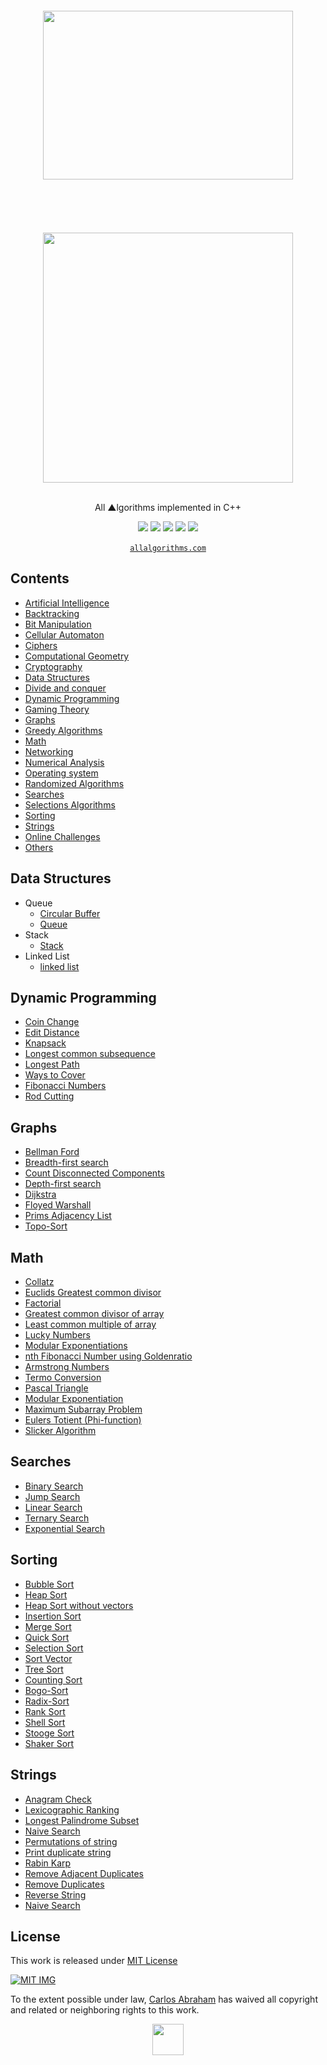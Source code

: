 <div align="center">
    <br>
	<br>
    <br>
	<br>
	<img width="400" height="270" src="https://cdn.jsdelivr.net/npm/@programming-languages-logos/cpp@0.0.2/cpp.svg">
	<br>
	<br>
    <br>
	<br>
    <br>
	<br>
	<img src="https://cdn.abranhe.com/projects/algorithms/algorithms.svg" width="400px">
  <br>
	<br>
  <p>All ▲lgorithms implemented in C++</p>
	<a href="https://algorithms.abranhe.com"><img src="https://cdn.abranhe.com/projects/algorithms/badge.svg"></a>
	<a href="https://github.com/abranhe/algorithms/blob/master/license"><img src="https://img.shields.io/github/license/abranhe/algorithms.svg" /></a>
	<a href="https://cash.me/$abranhe"><img src="https://cdn.abranhe.com/badges/cash-me.svg"></a>
	<a href="https://www.patreon.com/abranhe"><img src="https://cdn.abranhe.com/badges/patreon.svg" /></a>
	<a href="https://paypal.me/abranhe/10"><img src="https://cdn.abranhe.com/badges/paypal.svg" /></a>
	<br>
	<br>
	<a href="https://allalgorithms.com"><code>allalgorithms.com</code></a>
</div>


## Contents

- [Artificial Intelligence](#artificial-intelligence)
- [Backtracking](#backtracking)
- [Bit Manipulation](#bit-manipulation)
- [Cellular Automaton](#cellular-automaton)
- [Ciphers](#ciphers)
- [Computational Geometry](#computational-geometry)
- [Cryptography](#cryptography)
- [Data Structures](#data-structures)
- [Divide and conquer](#divide-and-conquer)
- [Dynamic Programming](#dynamic-programming)
- [Gaming Theory](#gaming-theory)
- [Graphs](#graphs)
- [Greedy Algorithms](#greedy-algorithms)
- [Math](#math)
- [Networking](#networking)
- [Numerical Analysis](#numerical-analysis)
- [Operating system](#operating-system)
- [Randomized Algorithms](#randomized-algorithms)
- [Searches](#searches)
- [Selections Algorithms](#selections-algorithms)
- [Sorting](#sorting)
- [Strings](#strings)
- [Online Challenges](#online-challenges)
- [Others](#others)

## Data Structures

- Queue
	- [Circular Buffer](data-structures/queue/circular_buffer.cpp)
	- [Queue](data-structures/queue/queue.cpp)
- Stack
	- [Stack](data-structures/stack/stack.cpp)
- Linked List
	- [linked list](data-structures/linkedlist)

## Dynamic Programming

- [Coin Change](dynamic-programming/coin_change.cpp)
- [Edit Distance](dynamic-programming/edit_distance.cpp)
- [Knapsack](dynamic-programming/knapsack.cpp)
- [Longest common subsequence](dynamic-programming/lcs.cpp)
- [Longest Path](dynamic-programming/longest_path.cpp)
- [Ways to Cover](dynamic-programming/ways_to_cover.cpp)
- [Fibonacci Numbers](dynamic-programming/fibonacci_number.cpp)
- [Rod Cutting](dynamic-programming/rod_cutting.cpp)

## Graphs

- [Bellman Ford](graphs/bellman_ford.cpp)
- [Breadth-first search](graphs/bfs.cpp)
- [Count Disconnected Components](graphs/count_disconnected_components.cpp)
- [Depth-first search](graphs/dfs.cpp)
- [Dijkstra](graphs/dijkstra.cpp)
- [Floyed Warshall](graphs/floyd_warshall.cpp)
- [Prims Adjacency List](graphs/prims_adjacency_list.cpp)
- [Topo-Sort](graphs/toposort.cpp)

## Math

- [Collatz](math/collatz.cpp)
- [Euclids Greatest common divisor](math/euclids_gcd.cpp)
- [Factorial](math/factorial.cpp)
- [Greatest common divisor of array](math/gcd_of_array.cpp)
- [Least common multiple of array](math/lcm_of_array.cpp)
- [Lucky Numbers](math/lucky_numbers.cpp)
- [Modular Exponentiations](math/modular_exponentiations.cpp)
- [nth Fibonacci Number using Goldenratio](math/nth_fibonacci_using_goldenratio.cpp)
- [Armstrong Numbers](math/armstrong_number.cpp)
- [Termo Conversion](math/TermoConv.cpp)
- [Pascal Triangle](math/Pascals_triangle.cpp)
- [Modular Exponentiation](math/modular_exponentiation.cpp)
- [Maximum Subarray Problem ](math/kadence.cpp)
- [Eulers Totient (Phi-function)](math/eulers_totient.cpp)
- [Slicker Algorithm](math/Slicker_Algorithm.cpp)

## Searches

- [Binary Search](searches/binary_search.cpp)
- [Jump Search](searches/jump_search.cpp)
- [Linear Search](searches/linear_search.cpp)
- [Ternary Search](searches/ternary_search.cpp)
- [Exponential Search](searches/exponential_search.cpp)

## Sorting

- [Bubble Sort](sorting/bubble_sort.cpp)
- [Heap Sort](sorting/heap_sort.cpp)
- [Heap Sort without vectors](sorting/heap_sort_without_vectors.cpp)
- [Insertion Sort](sorting/insertion_sort.cpp)
- [Merge Sort](sorting/merge_sort.cpp)
- [Quick Sort](sorting/quick_sort.cpp)
- [Selection Sort](sorting/selection_sort.cpp)
- [Sort Vector](sorting/sort_vector.cpp)
- [Tree Sort](sorting/tree_sort.cpp)
- [Counting Sort](sorting/counting_sort.cpp)
- [Bogo-Sort](sorting/bogo_sort.cpp)
- [Radix-Sort](sorting/radix_sort.cpp)
- [Rank Sort](sorting/rank_sort.cpp)
- [Shell Sort](sorting/shell_sort.cpp)
- [Stooge Sort](sorting/stooge_sort.cpp)
- [Shaker Sort](sorting/shaker_sort.cpp)

## Strings

- [Anagram Check](strings/anagram_check.cpp)
- [Lexicographic Ranking](strings/lexicographic_ranking.cpp)
- [Longest Palindrome Subset](strings/longest_palindrome_subset.cpp)
- [Naive Search](strings/naive_search.cpp)
- [Permutations of string](strings/permutations_of_string.cpp)
- [Print duplicate string](strings/print_duplicate_string.cpp)
- [Rabin Karp](strings/rabin_karp.cpp)
- [Remove Adjacent Duplicates](strings/remove_adjacent_duplicates.cpp)
- [Remove Duplicates](strings/remove_duplicates.cpp)
- [Reverse String](strings/reverse_string.cpp)
- [Naive Search](strings/naive_search.cpp)

## License

This work is released under [MIT License](https://github.com/abranhe/algorithms/blob/master/liceense)

[![MIT IMG](https://cdn.abranhe.com/projects/algorithms/mit-license.png)](https://github.com/abranhe/algorithms/blob/master/license)

To the extent possible under law, [Carlos Abraham](https://go.abranhe.com/github) has waived all copyright and related or neighboring rights to this work.


<div align="center">
	<a href="https://github.com/abranhe/algorithms">
		<img src="https://cdn.abranhe.com/projects/algorithms/logo.svg" width="50px">
	</a>
  <br>
</div>

